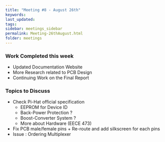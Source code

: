 ```yaml
---
title: "Meeting #8 - August 26th"
keywords: 
last_updated: 
tags: 
sidebar: meetings_sidebar
permalink: Meeting-26thAugust.html
folder: meetings
---
```


### Work Completed this week

- Updated Documentation Website
- More Research related to PCB Design
- Continuing Work on the Final Report

### Topics to Discuss

- Check Pi-Hat official specification
  - EEPROM for Device ID
  - Back-Power Protection ?
  - Boost-Converter System ?
  - More about Hardware (EECE 473)
- Fix PCB male/female pins + Re-route and add silkscreen for each pins
- Issue : Ordering Multiplexer